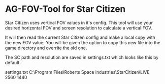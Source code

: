 # AG-FOV-Tool for Star Citizen

Star Citizen uses vertical FOV values in it's config. This tool will use your
desired horizontal FOV and screen resolution to calculate a vertical FOV.

It will then read the current Star Citizen config and make a local copy with
the new FOV value. You will be given the option to copy this new file into
the game directory and overrite the old one.

The SC path and resolution are saved in settings.txt which looks like this by default:

settings.txt
C:\Program Files\Roberts Space Industries\StarCitizen\LIVE
2560
1440

